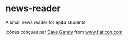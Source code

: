 # news-reader
A small news reader for epita students

<div>Icônes conçues par <a href="http://fontawesome.io" title="Dave Gandy">Dave Gandy</a> from <a href="https://www.flaticon.com/fr/" title="Flaticon">www.flaticon.com</a></div>
